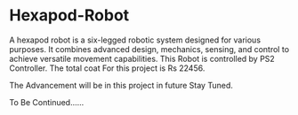 # Hexapod-Robot
A hexapod robot is a six-legged robotic system designed for various purposes. It combines advanced design, mechanics, sensing, and control to achieve versatile movement capabilities.
This Robot is controlled by PS2 Controller.
The total coat For this project is Rs 22456.

The Advancement will be in this project in future Stay Tuned.

To Be Continued......
